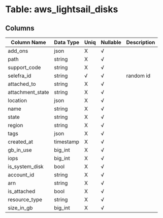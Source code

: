 # Table: aws_lightsail_disks

## Columns 

|  Column Name   |  Data Type  | Uniq | Nullable | Description | 
|  ----  | ----  | ----  | ----  | ---- | 
| add_ons | json | X | √ |  | 
| path | string | X | √ |  | 
| support_code | string | X | √ |  | 
| selefra_id | string | √ | √ | random id | 
| attached_to | string | X | √ |  | 
| attachment_state | string | X | √ |  | 
| location | json | X | √ |  | 
| name | string | X | √ |  | 
| state | string | X | √ |  | 
| region | string | X | √ |  | 
| tags | json | X | √ |  | 
| created_at | timestamp | X | √ |  | 
| gb_in_use | big_int | X | √ |  | 
| iops | big_int | X | √ |  | 
| is_system_disk | bool | X | √ |  | 
| account_id | string | X | √ |  | 
| arn | string | X | √ |  | 
| is_attached | bool | X | √ |  | 
| resource_type | string | X | √ |  | 
| size_in_gb | big_int | X | √ |  | 


